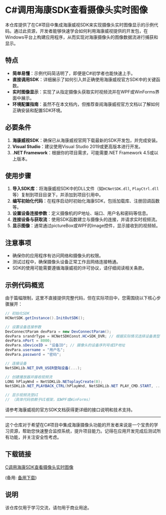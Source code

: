 # C#调用海康SDK查看摄像头实时图像

本仓库提供了在C#项目中集成海康威视SDK来实现摄像头实时图像显示的示例代码。通过此资源，开发者能够快速学会如何利用海康威视提供的开发包，在Windows平台上构建应用程序，从而实现对海康摄像头的图像数据流进行捕获和显示。

## 特点

- **简单易懂**：示例代码简洁明了，即便是C#初学者也能快速上手。
- **直接调用SDK**：详细展示了如何引入并正确使用海康威视官方SDK中的关键函数。
- **实时图像显示**：实现了从指定摄像头获取实时视频流并在WPF或WinForms界面中展示。
- **环境配置指南**：虽然不在本文档内，但推荐查阅海康威视官方文档以了解如何正确安装和配置SDK环境。

## 必要条件

1. **海康威视SDK**：确保已从海康威视官网下载最新的SDK开发包，并完成安装。
2. **Visual Studio**：建议使用Visual Studio 2019或更高版本进行开发。
3. **.NET Framework**：根据你的项目需求，可能需要.NET Framework 4.5或以上版本。

## 使用步骤

1. **导入SDK库**：将海康威视SDK中的DLL文件（如`HCNetSDK.dll`, `PlayCtrl.dll`等）复制到项目目录下，并添加到项目引用中。
2. **编写初始化代码**：在程序启动时初始化海康SDK，包括加载库、注册回调函数等。
3. **设置设备连接参数**：定义摄像机的IP地址、端口、用户名和密码等信息。
4. **连接设备与获取流**：使用SDK函数建立与摄像头的连接，并请求实时视频流。
5. **显示图像**：通常通过pictureBox或WPF的Image控件，显示接收到的视频帧。

## 注意事项

- 确保你的应用程序有访问网络和摄像头的权限。
- 测试过程中，确保摄像头设备正常工作且网络连接畅通。
- SDK的使用可能需要遵循海康威视的许可协议，请仔细阅读相关条款。

## 示例代码概览

由于篇幅限制，这里不直接提供完整代码，但在实际项目中，您需围绕以下核心步骤展开：

```csharp
// 初始化SDK
HCNetSDK.getInstance().InitOutSDK();

// 设置设备连接参数
DevConnectParam devPara = new DevConnectParam();
devPara srandrType = HCNetSDKConst.HC▾SDK_DVR; // 根据实际情况选择设备类型
devPara.nPort = 8000;
devPara.sDeviceID = "设备ID"; // 摄像头的设备序列号或IP地址
devPara.username = "用户名";
devPara.password = "密码";

// 连接设备
NetSDKLib.NET_DVR_USER登陆设备(...);

// 创建播放器并接收视频流
LONG hPlayWnd = NetSDKLib.NEToplayCreate(0);
NetSDKLib.NET_PLAYBACK_CTRL(hPlayWnd, NetSDKLib.NET PLAY_CMD.START, ...);

// 显示视频流至UI
// （具体代码依赖于UI框架，如WPF或WinForms）
```

请参考海康威视的官方SDK文档获得更详细的接口说明和技术支持。

---

这个仓库对于希望在C#项目中集成海康摄像头功能的开发者来说是一个宝贵的学习资源，帮助您快速整合监控系统，提升项目能力。记得在应用开发完成后测试所有功能，并关注安全性考虑。

## 下载链接
[C调用海康SDK查看摄像头实时图像](https://pan.quark.cn/s/c14db7093815) 

(备用: [备用下载](https://pan.baidu.com/s/1Y-5TnlFtwMJFrIhKpQ4iNg?pwd=1234))

## 说明

该仓库仅用于学习交流，请勿用于商业用途。
